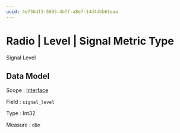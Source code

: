 ```yaml
---
uuid: 4e736df3-5893-4bff-a8e7-14d4dbb61eaa
---
```

# Radio | Level | Signal Metric Type

Signal Level

## Data Model

Scope
: [Interface](../../../metric-scopes-reference/interface.md)

Field
: `signal_level`

Type
: Int32

Measure
: `dBm`
